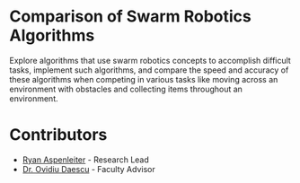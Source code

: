 # Comparison of Swarm Robotics Algorithms
Explore algorithms that use swarm robotics concepts to accomplish difficult tasks, implement such algorithms, and compare the speed and accuracy of these algorithms when competing in various tasks like moving across an environment with obstacles and collecting items throughout an environment.

# Contributors
- [Ryan Aspenleiter](https://github.com/RyanAspen) - Research Lead
- [Dr. Ovidiu Daescu](https://personal.utdallas.edu/~daescu/) - Faculty Advisor
